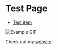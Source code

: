 # Test Page

  * [Test item](template.html)

![Example GIF](example.gif)

Check out my [website](https://example.com)!

